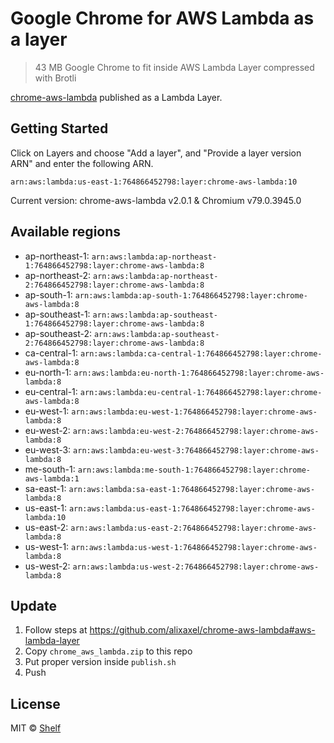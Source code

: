 # Google Chrome for AWS Lambda as a layer

> 43 MB Google Chrome to fit inside AWS Lambda Layer compressed with Brotli

[chrome-aws-lambda](https://github.com/alixaxel/chrome-aws-lambda) published as a Lambda Layer.

## Getting Started

Click on Layers and choose "Add a layer", and "Provide a layer version
ARN" and enter the following ARN.

```
arn:aws:lambda:us-east-1:764866452798:layer:chrome-aws-lambda:10
```

Current version: chrome-aws-lambda v2.0.1 & Chromium v79.0.3945.0

## Available regions

* ap-northeast-1: `arn:aws:lambda:ap-northeast-1:764866452798:layer:chrome-aws-lambda:8`
* ap-northeast-2: `arn:aws:lambda:ap-northeast-2:764866452798:layer:chrome-aws-lambda:8`
* ap-south-1: `arn:aws:lambda:ap-south-1:764866452798:layer:chrome-aws-lambda:8`
* ap-southeast-1: `arn:aws:lambda:ap-southeast-1:764866452798:layer:chrome-aws-lambda:8`
* ap-southeast-2: `arn:aws:lambda:ap-southeast-2:764866452798:layer:chrome-aws-lambda:8`
* ca-central-1: `arn:aws:lambda:ca-central-1:764866452798:layer:chrome-aws-lambda:8`
* eu-north-1: `arn:aws:lambda:eu-north-1:764866452798:layer:chrome-aws-lambda:8`
* eu-central-1: `arn:aws:lambda:eu-central-1:764866452798:layer:chrome-aws-lambda:8`
* eu-west-1: `arn:aws:lambda:eu-west-1:764866452798:layer:chrome-aws-lambda:8`
* eu-west-2: `arn:aws:lambda:eu-west-2:764866452798:layer:chrome-aws-lambda:8`
* eu-west-3: `arn:aws:lambda:eu-west-3:764866452798:layer:chrome-aws-lambda:8`
* me-south-1: `arn:aws:lambda:me-south-1:764866452798:layer:chrome-aws-lambda:1`
* sa-east-1: `arn:aws:lambda:sa-east-1:764866452798:layer:chrome-aws-lambda:8`
* us-east-1: `arn:aws:lambda:us-east-1:764866452798:layer:chrome-aws-lambda:10`
* us-east-2: `arn:aws:lambda:us-east-2:764866452798:layer:chrome-aws-lambda:8`
* us-west-1: `arn:aws:lambda:us-west-1:764866452798:layer:chrome-aws-lambda:8`
* us-west-2: `arn:aws:lambda:us-west-2:764866452798:layer:chrome-aws-lambda:8`


## Update

1. Follow steps at https://github.com/alixaxel/chrome-aws-lambda#aws-lambda-layer
2. Copy `chrome_aws_lambda.zip` to this repo
3. Put proper version inside `publish.sh`
4. Push

## License

MIT © [Shelf](https://shelf.io)
